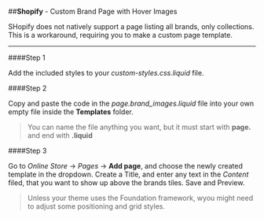 ##**Shopify** - Custom Brand Page with Hover Images

SHopify does not natively support a page listing all brands, only collections. This is a workaround, requiring you to make a custom page template.

---

####Step 1

Add the included styles to your *custom-styles.css.liquid* file.

####Step 2

Copy and paste the code in the *page.brand_images.liquid* file into your own empty file inside the **Templates** folder.

>You can name the file anything you want, but it must start with **page.** and end with **.liquid**

####Step 3

Go to *Online Store* -> *Pages* -> **Add page**, and choose the newly created template in the dropdown. Create a Title, and enter any text in the *Content* filed, that you want to show up above the brands tiles. Save and Preview.

>Unless your theme uses the Foundation framework, wyou might need to adjust some positioning and grid styles.
